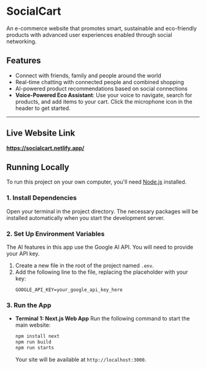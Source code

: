 # SocialCart
  An e-commerce website that promotes smart, sustainable and eco-friendly products with advanced user experiences enabled through social networking.

## Features
- Connect with friends, family and people around the world
- Real-time chatting with connected people and combined shopping
- AI-powered product recommendations based on social connections
- **Voice-Powered Eco Assistant**: Use your voice to navigate, search for products, and add items to your cart. Click the microphone icon in the header to get started.

---
## Live Website Link
  **https://socialcart.netlify.app/**
## Running Locally

To run this project on your own computer, you'll need [Node.js](https://nodejs.org/) installed.

### 1. Install Dependencies
Open your terminal in the project directory. The necessary packages will be installed automatically when you start the development server.

### 2. Set Up Environment Variables
The AI features in this app use the Google AI API. You will need to provide your API key.

1.  Create a new file in the root of the project named `.env`.
2.  Add the following line to the file, replacing the placeholder with your key:
    ```
    GOOGLE_API_KEY=your_google_api_key_here
    ```

### 3. Run the App 

- **Terminal 1: Next.js Web App**
  Run the following command to start the main website:
  ```bash
  npm install next
  npm run build
  npm run starts
  ```
  Your site will be available at `http://localhost:3000`.
